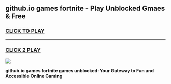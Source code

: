 
## github.io games fortnite - Play Unblocked Gmaes & Free
<h3>
<a href="https://premium.freeplayer.one?title=github.io_games_fortnite&ref=20F">CLICK TO PLAY</a></h3>
<hr>

<h3>
<a href="https://premium.freeplayer.one?title=github.io_games_fortnite&ref=20F">CLICK 2 PLAY</a>
  
</h3>

<a href="https://premium.freeplayer.one?title=github.io_games_fortnite&ref=20F/"><img src="https://clearcache.store/games.png"></a>


**github.io games fortnite games unblocked: Your Gateway to Fun and Accessible Online Gaming**
